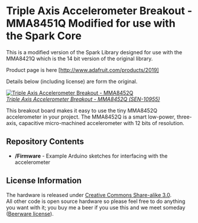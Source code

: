 Triple Axis Accelerometer Breakout - MMA8451Q Modified for use with the Spark Core
=============================================

This is a modified version of the Spark Library designed for use with the MMA8421Q which is the 14 bit version of the original library.

Product page is here [http://www.adafruit.com/products/2019]

Details below (including license) are form the original.


[![Triple Axis Accelerometer Breakout - MMA8452Q](https://dlnmh9ip6v2uc.cloudfront.net/images/products/1/0/9/5/5/10955-01_i_ma.jpg)  
*Triple Axis Accelerometer Breakout - MMA8452Q (SEN-10955)*](https://www.sparkfun.com/products/10955)

This breakout board makes it easy to use the tiny MMA8452Q accelerometer in your project. The MMA8452Q is a smart low-power, three-axis, capacitive micro-machined accelerometer with 12 bits of resolution.

Repository Contents
-------------------
* **/Firmware** - Example Arduino sketches for interfacing with the accelerometer

License Information
-------------------

The hardware is released under [Creative Commons Share-alike 3.0](http://creativecommons.org/licenses/by-sa/3.0/).  
All other code is open source hardware so please feel free to do anything you want with it; you buy me a beer if you use this and we meet someday ([Beerware license](http://en.wikipedia.org/wiki/Beerware)).
